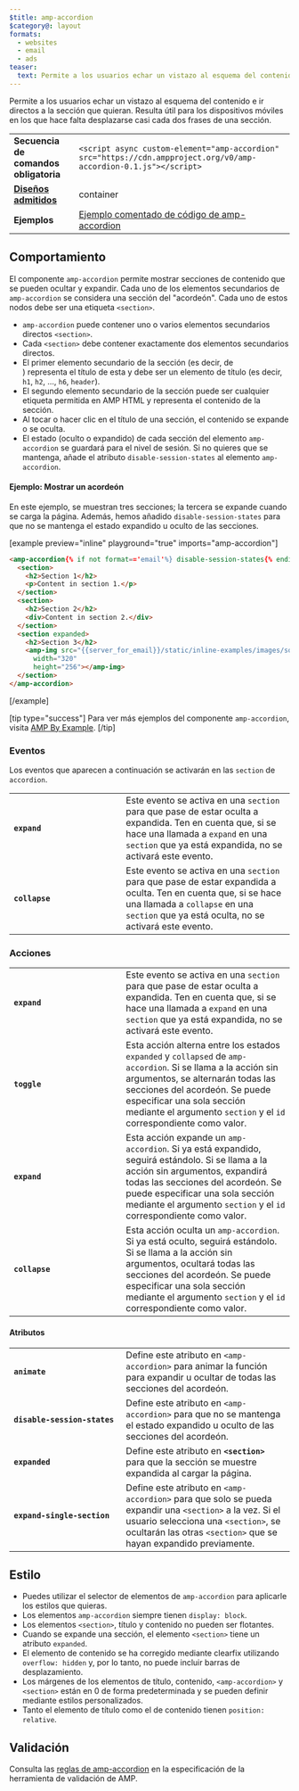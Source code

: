 ```yaml
---
$title: amp-accordion
$category@: layout
formats:
  - websites
  - email
  - ads
teaser:
  text: Permite a los usuarios echar un vistazo al esquema del contenido e ir directos a la sección que quieran cuando lo deseen.
---
```


<!--
Copyright 2016 The AMP HTML Authors. All Rights Reserved.

Licensed under the Apache License, Version 2.0 (the "License");
you may not use this file except in compliance with the License.
You may obtain a copy of the License at

      http://www.apache.org/licenses/LICENSE-2.0

Unless required by applicable law or agreed to in writing, software
distributed under the License is distributed on an "AS-IS" BASIS,
WITHOUT WARRANTIES OR CONDITIONS OF ANY KIND, either express or implied.
See the License for the specific language governing permissions and
limitations under the License.
-->

Permite a los usuarios echar un vistazo al esquema del contenido e ir directos a la sección que quieran. Resulta útil para los dispositivos móviles en los que hace falta desplazarse casi cada dos frases de una sección.

<table>
  <tr>
    <td class="col-fourty"><strong>Secuencia de comandos obligatoria</strong></td>
    <td><code>&lt;script async custom-element="amp-accordion" src="https://cdn.ampproject.org/v0/amp-accordion-0.1.js"&gt;&lt;/script&gt;</code></td>
  </tr>
  <tr>
    <td class="col-fourty"><strong><a href="../../../documentation/guides-and-tutorials/develop/style_and_layout/control_layout.md">Diseños admitidos</a></strong></td>
    <td>container</td>
  </tr>
  <tr>
    <td class="col-fourty"><strong>Ejemplos</strong></td>
    <td><a href="https://ampbyexample.com/components/amp-accordion/">Ejemplo comentado de código de amp-accordion</a></td>
  </tr>
</table>

## Comportamiento <a name="behavior"></a>

El componente `amp-accordion` permite mostrar secciones de contenido que se pueden ocultar y expandir. Cada uno de los elementos secundarios de `amp-accordion` se considera una sección del "acordeón". Cada uno de estos nodos debe ser una etiqueta `<section>`.

- `amp-accordion` puede contener uno o varios elementos secundarios directos `<section>`.
- Cada `<section>` debe contener exactamente dos elementos secundarios directos.
- El primer elemento secundario de la sección (es decir, de <section>) representa el título de esta y debe ser un elemento de título (es decir, `h1`, `h2`, ..., `h6`, `header`).
- El segundo elemento secundario de la sección puede ser cualquier etiqueta permitida en AMP HTML y representa el contenido de la sección.
- Al tocar o hacer clic en el título de una sección, el contenido se expande o se oculta.
- El estado (oculto o expandido) de cada sección del elemento `amp-accordion` se guardará para el nivel de sesión. Si no quieres que se mantenga, añade el atributo `disable-session-states` al elemento `amp-accordion`.

#### Ejemplo: Mostrar un acordeón <a name="example-displaying-an-accordion"></a>

En este ejemplo, se muestran tres secciones; la tercera se expande cuando se carga la página. Además, hemos añadido `disable-session-states` para que no se mantenga el estado expandido u oculto de las secciones.

[example preview="inline" playground="true" imports="amp-accordion"]

```html
<amp-accordion{% if not format=='email'%} disable-session-states{% endif %}>
  <section>
    <h2>Section 1</h2>
    <p>Content in section 1.</p>
  </section>
  <section>
    <h2>Section 2</h2>
    <div>Content in section 2.</div>
  </section>
  <section expanded>
    <h2>Section 3</h2>
    <amp-img src="{{server_for_email}}/static/inline-examples/images/squirrel.jpg"
      width="320"
      height="256"></amp-img>
  </section>
</amp-accordion>
```

[/example]

[tip type="success"]
Para ver más ejemplos del componente `amp-accordion`, visita [AMP By Example](https://ampbyexample.com/components/amp-accordion/).
[/tip]

### Eventos <a name="events"></a>

Los eventos que aparecen a continuación se activarán en las `section` de `accordion`.

<table>
  <tr>
    <td width="40%"><strong><code>expand</code></strong></td>
    <td>Este evento se activa en una <code>section</code> para que pase de estar oculta a expandida. Ten en cuenta que, si se hace una llamada a <code>expand</code> en una <code>section</code> que ya está expandida, no se activará este evento.</td>
  </tr>
  <tr>
    <td width="40%"><strong><code>collapse</code></strong></td>
    <td>Este evento se activa en una <code>section</code> para que pase de estar expandida a oculta. Ten en cuenta que, si se hace una llamada a <code>collapse</code> en una <code>section</code> que ya está oculta, no se activará este evento.</td>
  </tr>
</table>

### Acciones <a name="actions"></a>

<table>
  <tr>
    <td width="40%"><strong><code>expand</code></strong></td>
    <td>Este evento se activa en una <code>section</code> para que pase de estar oculta a expandida. Ten en cuenta que, si se hace una llamada a <code>expand</code> en una  <code>section</code> que ya está expandida, no se activará este evento.</td>
  </tr>
  <tr>
    <td width="40%"><strong><code>toggle</code></strong></td>
    <td>Esta acción alterna entre los estados <code>expanded</code> y  <code>collapsed</code> de  <code>amp-accordion</code>. Si se llama a la acción sin argumentos, se alternarán todas las secciones del acordeón. Se puede especificar una sola sección mediante el argumento  <code>section</code> y el  <code>id</code> correspondiente como valor.</td>
  </tr>
  <tr>
    <td width="40%"><strong><code>expand</code></strong></td>
    <td>Esta acción expande un <code>amp-accordion</code>. Si ya está expandido, seguirá estándolo. Si se llama a la acción sin argumentos, expandirá todas las secciones del acordeón. Se puede especificar una sola sección mediante el argumento <code>section</code> y el <code>id</code> correspondiente como valor.</td>
  </tr>
  <tr>
    <td width="40%"><strong><code>collapse</code></strong></td>
    <td>Esta acción oculta un <code>amp-accordion</code>. Si ya está oculto, seguirá estándolo. Si se llama a la acción sin argumentos, ocultará todas las secciones del acordeón. Se puede especificar una sola sección mediante el argumento <code>section</code> y el <code>id</code> correspondiente como valor.</td>
  </tr>
</table>

#### Atributos <a name="attributes"></a>

<table>
  <tr>
    <td width="40%"><strong><code>animate</code></strong></td>
    <td>Define este atributo en <code>&lt;amp-accordion&gt;</code> para animar la función para expandir u ocultar de todas las secciones del acordeón.</td>
  </tr>
  <tr>
    <td width="40%"><strong><code>disable-session-states</code></strong></td>
    <td>Define este atributo en <code>&lt;amp-accordion&gt;</code>  para que no se mantenga el estado expandido u oculto de las secciones del acordeón.</td>
  </tr>
  <tr>
    <td width="40%"><strong><code>expanded</code></strong></td>
    <td>Define este atributo en <strong><code>&lt;section&gt;</code> </strong> para que la sección se muestre expandida al cargar la página.</td>
  </tr>
  <tr>
    <td width="40%"><strong><code>expand-single-section</code></strong></td>
    <td>Define este atributo en <code>&lt;amp-accordion&gt;</code> para que solo se pueda expandir una <code>&lt;section&gt;</code> a la vez. Si el usuario selecciona una <code>&lt;section&gt;</code>, se ocultarán las otras <code>&lt;section&gt;</code> que se hayan expandido previamente.</td>
  </tr>
</table>

## Estilo <a name="styling"></a>

- Puedes utilizar el selector de elementos de `amp-accordion` para aplicarle los estilos que quieras.
- Los elementos `amp-accordion` siempre tienen `display: block`.
- Los elementos `<section>`, título y contenido no pueden ser flotantes.
- Cuando se expande una sección, el elemento `<section>` tiene un atributo `expanded`.
- El elemento de contenido se ha corregido mediante clearfix utilizando `overflow: hidden` y, por lo tanto, no puede incluir barras de desplazamiento.
- Los márgenes de los elementos de título, contenido, `<amp-accordion>` y `<section>` están en 0 de forma predeterminada y se pueden definir mediante estilos personalizados.
- Tanto el elemento de título como el de contenido tienen `position: relative`.

## Validación <a name="validation"></a>

Consulta las [reglas de amp-accordion](https://github.com/ampproject/amphtml/blob/master/extensions/amp-accordion/validator-amp-accordion.protoascii) en la especificación de la herramienta de validación de AMP.

